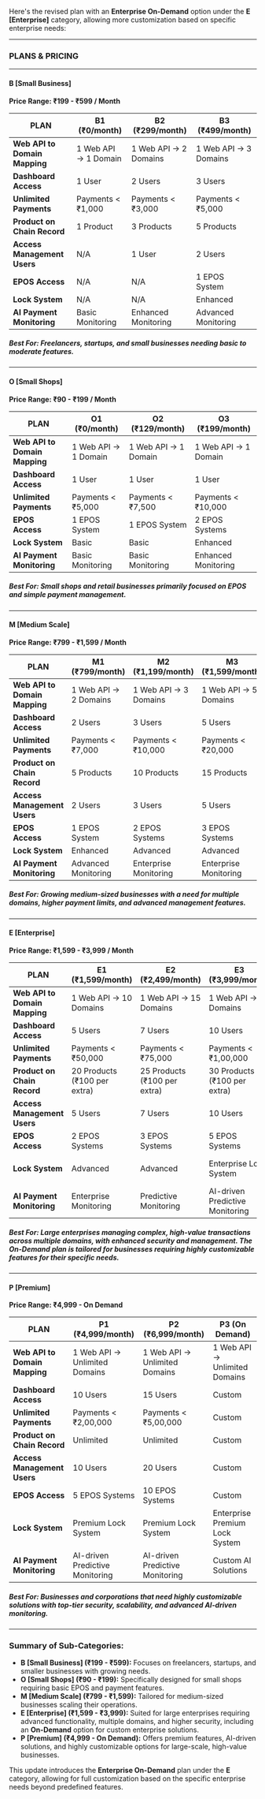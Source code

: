 Here's the revised plan with an **Enterprise On-Demand** option under the **E [Enterprise]** category, allowing more customization based on specific enterprise needs:

---

### **PLANS & PRICING**

---

#### **B [Small Business]**
**Price Range: ₹199 - ₹599 / Month**

| **PLAN**    | **B1** (₹0/month) | **B2** (₹299/month) | **B3** (₹499/month) |
|-------------|---------------------|---------------------|---------------------|
| **Web API to Domain Mapping** | 1 Web API → 1 Domain | 1 Web API → 2 Domains | 1 Web API → 3 Domains |
| **Dashboard Access** | 1 User | 2 Users | 3 Users |
| **Unlimited Payments** | Payments < ₹1,000 | Payments < ₹3,000 | Payments < ₹5,000 |
| **Product on Chain Record** | 1 Product | 3 Products | 5 Products |
| **Access Management Users** | N/A | 1 User | 2 Users |
| **EPOS Access** | N/A | N/A | 1 EPOS System |
| **Lock System** | N/A | N/A | Enhanced |
| **AI Payment Monitoring** | Basic Monitoring | Enhanced Monitoring | Advanced Monitoring |

##### **Best For:** Freelancers, startups, and small businesses needing basic to moderate features.

---

#### **O [Small Shops]**
**Price Range: ₹90 - ₹199 / Month**

| **PLAN**    | **O1** (₹0/month) | **O2** (₹129/month) | **O3** (₹199/month) |
|-------------|---------------------|---------------------|---------------------|
| **Web API to Domain Mapping** | 1 Web API → 1 Domain | 1 Web API → 1 Domain | 1 Web API → 1 Domain |
| **Dashboard Access** | 1 User | 1 User | 1 User |
| **Unlimited Payments** | Payments < ₹5,000 | Payments < ₹7,500 | Payments < ₹10,000 |
| **EPOS Access** | 1 EPOS System | 1 EPOS System | 2 EPOS Systems |
| **Lock System** | Basic | Basic | Enhanced |
| **AI Payment Monitoring** | Basic Monitoring | Basic Monitoring | Enhanced Monitoring |

##### **Best For:** Small shops and retail businesses primarily focused on EPOS and simple payment management.

---

#### **M [Medium Scale]**
**Price Range: ₹799 - ₹1,599 / Month**

| **PLAN**    | **M1** (₹799/month) | **M2** (₹1,199/month) | **M3** (₹1,599/month) |
|-------------|---------------------|-----------------------|-----------------------|
| **Web API to Domain Mapping** | 1 Web API → 2 Domains | 1 Web API → 3 Domains | 1 Web API → 5 Domains |
| **Dashboard Access** | 2 Users | 3 Users | 5 Users |
| **Unlimited Payments** | Payments < ₹7,000 | Payments < ₹10,000 | Payments < ₹20,000 |
| **Product on Chain Record** | 5 Products | 10 Products | 15 Products |
| **Access Management Users** | 2 Users | 3 Users | 5 Users |
| **EPOS Access** | 1 EPOS System | 2 EPOS Systems | 3 EPOS Systems |
| **Lock System** | Enhanced | Advanced | Advanced |
| **AI Payment Monitoring** | Advanced Monitoring | Enterprise Monitoring | Enterprise Monitoring |

##### **Best For:** Growing medium-sized businesses with a need for multiple domains, higher payment limits, and advanced management features.

---

#### **E [Enterprise]**
**Price Range: ₹1,599 - ₹3,999 / Month**

| **PLAN**    | **E1** (₹1,599/month) | **E2** (₹2,499/month) | **E3** (₹3,999/month) | **E4** (On Demand) |
|-------------|-----------------------|-----------------------|-----------------------|------------------|
| **Web API to Domain Mapping** | 1 Web API → 10 Domains | 1 Web API → 15 Domains | 1 Web API → 20 Domains | Custom Domain Mapping |
| **Dashboard Access** | 5 Users | 7 Users | 10 Users | Custom |
| **Unlimited Payments** | Payments < ₹50,000 | Payments < ₹75,000 | Payments < ₹1,00,000 | Custom |
| **Product on Chain Record** | 20 Products (₹100 per extra) | 25 Products (₹100 per extra) | 30 Products (₹100 per extra) | Custom Product Limits |
| **Access Management Users** | 5 Users | 7 Users | 10 Users | Custom |
| **EPOS Access** | 2 EPOS Systems | 3 EPOS Systems | 5 EPOS Systems | Custom EPOS |
| **Lock System** | Advanced | Advanced | Enterprise Lock System | Custom Lock System |
| **AI Payment Monitoring** | Enterprise Monitoring | Predictive Monitoring | AI-driven Predictive Monitoring | Custom AI Monitoring |

##### **Best For:** Large enterprises managing complex, high-value transactions across multiple domains, with enhanced security and management. The **On-Demand** plan is tailored for businesses requiring highly customizable features for their specific needs.

---

#### **P [Premium]**
**Price Range: ₹4,999 - On Demand**

| **PLAN**    | **P1** (₹4,999/month) | **P2** (₹6,999/month) | **P3** (On Demand) |
|-------------|-----------------------|-----------------------|-------------------|
| **Web API to Domain Mapping** | 1 Web API → Unlimited Domains | 1 Web API → Unlimited Domains | 1 Web API → Unlimited Domains |
| **Dashboard Access** | 10 Users | 15 Users | Custom |
| **Unlimited Payments** | Payments < ₹2,00,000 | Payments < ₹5,00,000 | Custom |
| **Product on Chain Record** | Unlimited | Unlimited | Custom |
| **Access Management Users** | 10 Users | 20 Users | Custom |
| **EPOS Access** | 5 EPOS Systems | 10 EPOS Systems | Custom |
| **Lock System** | Premium Lock System | Premium Lock System | Enterprise Premium Lock System |
| **AI Payment Monitoring** | AI-driven Predictive Monitoring | AI-driven Predictive Monitoring | Custom AI Solutions |

##### **Best For:** Businesses and corporations that need highly customizable solutions with top-tier security, scalability, and advanced AI-driven monitoring.

---

### **Summary of Sub-Categories:**
- **B [Small Business] (₹199 - ₹599):** Focuses on freelancers, startups, and smaller businesses with growing needs.
- **O [Small Shops] (₹90 - ₹199):** Specifically designed for small shops requiring basic EPOS and payment features.
- **M [Medium Scale] (₹799 - ₹1,599):** Tailored for medium-sized businesses scaling their operations.
- **E [Enterprise] (₹1,599 - ₹3,999):** Suited for large enterprises requiring advanced functionality, multiple domains, and higher security, including an **On-Demand** option for custom enterprise solutions.
- **P [Premium] (₹4,999 - On Demand):** Offers premium features, AI-driven solutions, and highly customizable options for large-scale, high-value businesses.

This update introduces the **Enterprise On-Demand** plan under the **E** category, allowing for full customization based on the specific enterprise needs beyond predefined features.
